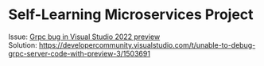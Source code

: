 # Self-Learning Microservices Project

Issue: [Grpc bug in Visual Studio 2022 preview](https://github.com/grpc/grpc/issues/27244)   
Solution: https://developercommunity.visualstudio.com/t/unable-to-debug-grpc-server-code-with-preview-3/1503691
